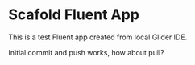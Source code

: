 # Scafold Fluent App

This is a test Fluent app created from local Glider IDE.

Initial commit and push works, how about pull?
